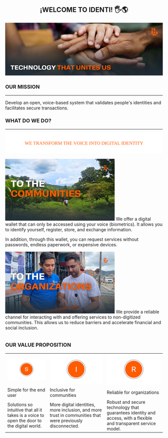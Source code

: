 ## <p align="center">¡WELCOME TO IDENTI! 🖐️🌎</p>

![front page](front_page.png)

### OUR MISSION
---
Develop an open, voice-based system that validates people's identities and facilitates secure transactions.

### WHAT DO WE DO?
---
<p align="center"><img src="wedo.svg" /></p>
<table border="0">
 <tr>
     <img src="communities.png" width="350" title="communities">
     We offer a digital wallet that can only be accessed using your voice (biometrics). It allows you to identify yourself, register, store, and exchange information. 

In addition, through this wallet, you can request services without passwords, endless paperwork, or expensive devices.

</td>
     <img src="organization.png" width="350" title="organization">
     We provide a reliable channel for interacting with and offering services to non-digitized communities. This allows us to reduce barriers and accelerate financial and social inclusion.</td>
 </tr>
</table>

### OUR VALUE PROPOSITION
<table border="0">
 <tr border="0">
    <td><img src="s.png" width="350" title="s"></td>
    <td><img src="i.png" width="350" title="i"></td>
    <td><img src="r.png" width="350" title="r"></td>
 </tr>
 <tr border="0">
    <td>Simple for the end user</td>
    <td>Inclusive for communities</td>
    <td>Reliable for organizations</td>
 </tr>
 <tr border="0">
    <td>Solutions so intuitive that all it takes is a voice to open the door to the digital world.</td>
    <td>More digital identities, more inclusion, and more trust in communities that were previously disconnected.</td>
    <td>Robust and secure technology that guarantees identity and access, with a flexible and transparent service model.</td>
 </tr>
</table>
